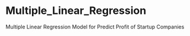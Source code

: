 # Multiple_Linear_Regression
Multiple Linear Regression Model for Predict Profit of Startup Companies
